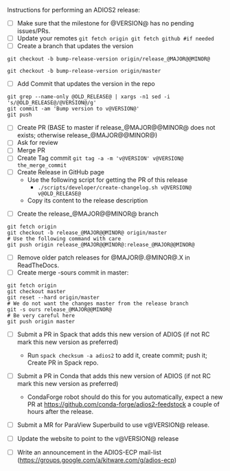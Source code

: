 <!--
  Replace the following vars with its corresponding values:
  - @VERSION@ (example 2.9.0)
  - @MAJOR@ (example 2)
  - @MINOR@ (example 9)
  - @OLD_RELEASE@ (example 2.8.3)

-->
Instructions for performing an ADIOS2 release:

- [ ] Make sure that the milestone for @VERSION@ has no pending issues/PRs.
- [ ] Update your remotes
``
git fetch origin
git fetch github #if needed
``
- [ ] Create a branch that updates the version
<!-- If the release_@MAJOR@@MINOR@ already exists -->
```
git checkout -b bump-release-version origin/release_@MAJOR@@MINOR@
```
<!-- else -->
```
git checkout -b bump-release-version origin/master
```
<!-- endif -->
- [ ] Add Commit that updates the version in the repo
```
git grep --name-only @OLD_RELEASE@ | xargs -n1 sed -i 's/@OLD_RELEASE@/@VERSION@/g'
git commit -am 'Bump version to v@VERSION@'
git push
```
- [ ] Create PR (BASE to master if release_@MAJOR@@MINOR@ does not exists; otherwise release_@MAJOR@@MINOR@)
- [ ] Ask for review
- [ ] Merge PR
- [ ] Create Tag commit `git tag -a -m 'v@VERSION' v@VERSION@ the_merge_commit`
- [ ] Create Release in GitHub page
  - Use the following script for getting the PR of this release
    - `./scripts/developer/create-changelog.sh v@VERSION@ v@OLD_RELEASE@`
  - Copy its content to the release description
<!-- If the release_@MAJOR@@MINOR@ does not exists -->
- [ ] Create the release_@MAJOR@@MINOR@ branch
```
git fetch origin
git checkout -b release_@MAJOR@@MINOR@ origin/master
# Use the following command with care
git push origin release_@MAJOR@@MINOR@:release_@MAJOR@@MINOR@
```
<!-- else -->
- [ ] Remove older patch releases for @MAJOR@.@MINOR@.X in ReadTheDocs.
- [ ] Create merge -sours commit in master:
```
git fetch origin
git checkout master
git reset --hard origin/master
# We do not want the changes master from the release branch
git -s ours release_@MAJOR@@MINOR@
# Be very careful here
git push origin master
```
<!-- endif -->
- [ ] Submit a PR in Spack that adds this new version of ADIOS (if not RC mark this new version as preferred)
  - Run `spack checksum -a adios2` to add it, create commit; push it; Create
    PR in Spack repo.
- [ ] Submit a PR in Conda that adds this new version of ADIOS (if not RC mark this new version as preferred)
  - CondaForge robot should do this for you automatically, expect a new PR at
    https://github.com/conda-forge/adios2-feedstock a couple of hours after the
    release.
- [ ] Submit a MR for ParaView Superbuild to use v@VERSION@ release.
- [ ] Update the website to point to the v@VERSION@ release
- [ ] Write an announcement in the ADIOS-ECP mail-list
  (https://groups.google.com/a/kitware.com/g/adios-ecp)

